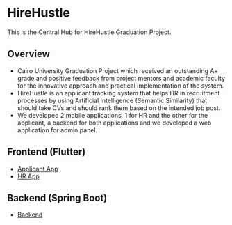# HireHustle

This is the Central Hub for HireHustle Graduation Project.

## Overview

- Cairo University Graduation Project which received an outstanding A+ grade and positive feedback from project mentors and academic faculty for the innovative approach and practical implementation of the system.
- HireHustle is an applicant tracking system that helps HR in recruitment processes by using Artificial Intelligence (Semantic Similarity) that should take CVs and should rank them based on the intended job post.
- We developed 2 mobile applications, 1 for HR and the other for the applicant, a backend for both applications and we developed a web application for admin panel.

## Frontend (Flutter)

- [Applicant App](https://github.com/hosnee-khaled/HireHustle-Applicants-Frontend.git)
- [HR App](https://github.com/hosnee-khaled/HireHustle-HR-Frontend.git)

## Backend (Spring Boot)

- [Backend](https://github.com/Nour7120/HireHustle-Backend)
